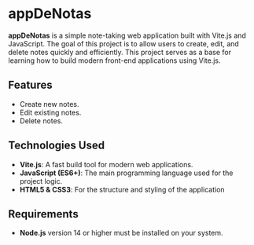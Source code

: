 # appDeNotas

**appDeNotas** is a simple note-taking web application built with Vite.js and JavaScript. The goal of this project is to allow users to create, edit, and delete notes quickly and efficiently. This project serves as a base for learning how to build modern front-end applications using Vite.js.

## Features

- Create new notes.
- Edit existing notes.
- Delete notes.

## Technologies Used

- **Vite.js**: A fast build tool for modern web applications.
- **JavaScript (ES6+)**: The main programming language used for the project logic.
- **HTML5 & CSS3**: For the structure and styling of the application

## Requirements

- **Node.js** version 14 or higher must be installed on your system.

